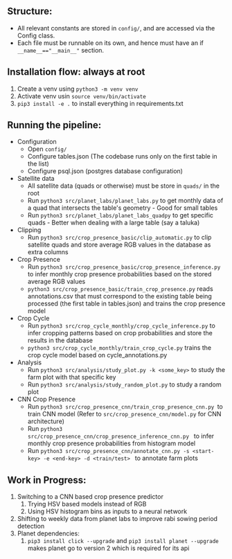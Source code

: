 Structure:
----------

- All relevant constants are stored in `config/`, and are accessed via the Config class.
- Each file must be runnable on its own, and hence must have an if `__name__=="__main__"` section.

Installation flow: always at root
---------------------------------

1. Create a venv using `python3 -m venv venv`
2. Activate venv usin `source venv/bin/activate`
3. `pip3 install -e .` to install everything in requirements.txt

Running the pipeline:
---------------------

- Configuration
  - Open `config/`
  - Configure tables.json (The codebase runs only on the first table in the list)
  - Configure psql.json (postgres database configuration)
- Satellite data
  - All satellite data (quads or otherwise) must be store in `quads/` in the root
  - Run `python3 src/planet_labs/planet_labs.py` to get monthly data of a quad that intersects the table's geometry - Good for small tables
  - Run `python3 src/planet_labs/planet_labs_quadpy` to get specific quads - Better when dealing with a large table (say a taluka)
- Clipping
  - Run `python3 src/crop_presence_basic/clip_automatic.py` to clip satellite quads and store average RGB values in the database as extra columns
- Crop Presence
  - Run `python3 src/crop_presence_basic/crop_presence_inference.py` to infer monthly crop presence probabilities based on the stored average RGB values
  - `python3 src/crop_presence_basic/train_crop_presence.py` reads annotations.csv that must correspond to the existing table being processed (the first table in tables.json) and trains the crop presence model
- Crop Cycle
  - Run `python3 src/crop_cycle_monthly/crop_cycle_inference.py` to infer cropping patterns based on crop probabilities and store the results in the database
  - `python3 src/crop_cycle_monthly/train_crop_cycle.py` trains the crop cycle model based on cycle_annotations.py
- Analysis
  - Run `python3 src/analysis/study_plot.py -k <some_key>` to study the farm plot with that specific key
  - Run `python3 src/analysis/study_random_plot.py` to study a random plot
- CNN Crop Presence
  - Run `python3 src/crop_presence_cnn/train_crop_presence_cnn.py `to train CNN model (Refer to `src/crop_presence_cnn/model.py` for CNN architecture)
  - Run `python3 src/crop_presence_cnn/crop_presence_inference_cnn.py ` to infer monthly crop presence probabilities from histogram model
  - Run `python3 src/crop_presence_cnn/annotate_cnn.py -s <start-key> -e <end-key> -d <train/test> ` to annotate farm plots

Work in Progress:
-----------------
1. Switching to a CNN based crop presence predictor
   1. Trying HSV based models instead of RGB
   2. Using HSV histogram bins as inputs to a neural network 
2. Shifting to weekly data from planet labs to improve rabi sowing period detection
3. Planet dependencies:
   1. `pip3 install click --upgrade` and `pip3 install planet --upgrade` makes planet go to version 2 which is required for its api
